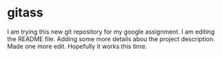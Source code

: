 # gitass
I am trying this new git repository for my google assignment.
I am editing the README file. Adding some more details abou the project description.
Made one more edit. Hopefully it works this time.
